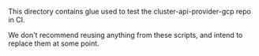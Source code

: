 This directory contains glue used to test the cluster-api-provider-gcp repo in CI.

We don't recommend reusing anything from these scripts, and intend to replace
them at some point.
